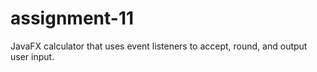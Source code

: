 # assignment-11

JavaFX calculator that uses event listeners to accept, round, and output user input.
